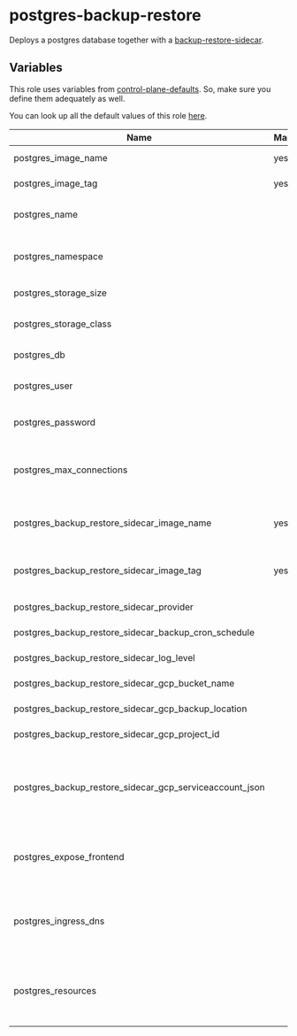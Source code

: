 # postgres-backup-restore

Deploys a postgres database together with a [backup-restore-sidecar](https://github.com/metal-stack/backup-restore-sidecar).

## Variables

This role uses variables from [control-plane-defaults](/control-plane). So, make sure you define them adequately as well.

You can look up all the default values of this role [here](defaults/main/main.yaml).

| Name                                                    | Mandatory | Description                                                              |
| ------------------------------------------------------- | --------- | ------------------------------------------------------------------------ |
| postgres_image_name                                     | yes       | Image version of the postgres                                            |
| postgres_image_tag                                      | yes       | Image tag of the postgres                                                |
| postgres_name                                           |           | The name of the postgres instance                                        |
| postgres_namespace                                      |           | The deployment's target namespace                                        |
| postgres_storage_size                                   |           | The size of the PVC                                                      |
| postgres_storage_class                                  |           | The storage class of the PVC                                             |
| postgres_db                                             |           | The name of the database                                                 |
| postgres_user                                           |           | The user of the postgres database                                        |
| postgres_password                                       |           | The password of the postgres database                                    |
| postgres_max_connections                                |           | The amount of max. connections possible, defaults to 100                 |
| postgres_backup_restore_sidecar_image_name              | yes       | Image version of the backup-restore-sidecar                              |
| postgres_backup_restore_sidecar_image_tag               | yes       | Image tag of the backup-restore-sidecar                                  |
| postgres_backup_restore_sidecar_provider                |           | The backup provider                                                      |
| postgres_backup_restore_sidecar_backup_cron_schedule    |           | The backup cron schedule                                                 |
| postgres_backup_restore_sidecar_log_level               |           | The log level of the sidecar                                             |
| postgres_backup_restore_sidecar_gcp_bucket_name         |           | Bucket name of the GCP bucket                                            |
| postgres_backup_restore_sidecar_gcp_backup_location     |           | Location of the GCP bucket                                               |
| postgres_backup_restore_sidecar_gcp_project_id          |           | GCP project name                                                         |
| postgres_backup_restore_sidecar_gcp_serviceaccount_json |           | GCP Serviceaccount JSON string (service account requires bucket access)  |
| postgres_expose_frontend                                |           | Exposes the postgres over ingress (only use for dev environments)        |
| postgres_ingress_dns                                    |           | The virtual host to reach the postgres frontend when exposed via ingress |
| postgres_resources                                      |           | The kubernetes resources for the actual postgres container               |
